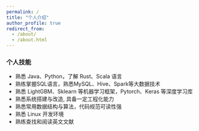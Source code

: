 ```yaml
---
permalink: /
title: "个人介绍"
author_profile: true
redirect_from: 
  - /about/
  - /about.html
---
```


### 个人技能

- 熟悉 Java、Python，了解 Rust、Scala 语言
- 熟练掌握SQL语言，熟悉MySQL、Hive、Spark等大数据技术
- 熟悉 LightGBM、Sklearn 等机器学习框架，Pytorch、Keras 等深度学习库
- 熟悉系统搭建与改造, 具备一定工程化能力
- 熟悉常用数据结构与算法，代码规范可读性强
- 熟悉 Linux 开发环境
- 熟练查找和阅读英文文献
